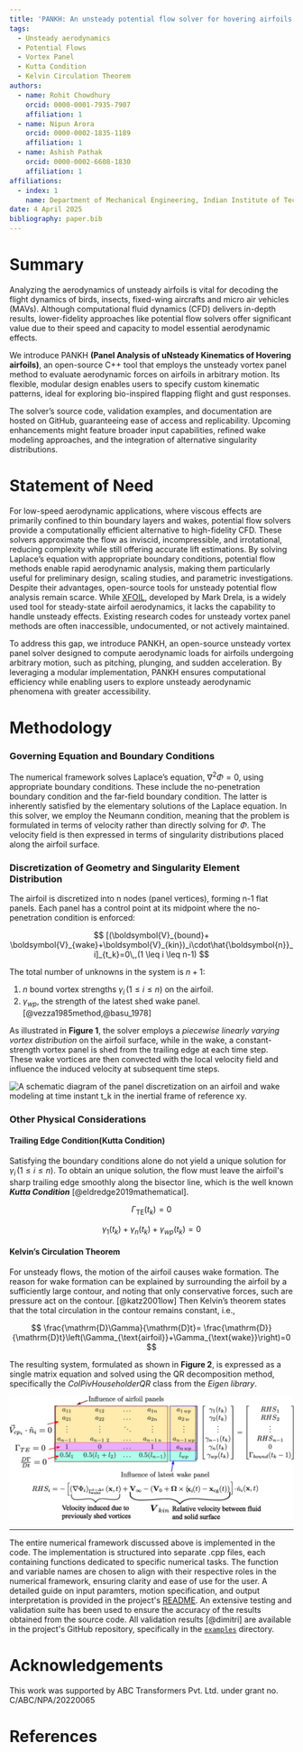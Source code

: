 ```yaml
---
title: 'PANKH: An unsteady potential flow solver for hovering airfoils'
tags:
  - Unsteady aerodynamics
  - Potential Flows
  - Vortex Panel
  - Kutta Condition
  - Kelvin Circulation Theorem
authors:
  - name: Rohit Chowdhury
    orcid: 0000-0001-7935-7907
    affiliation: 1
  - name: Nipun Arora
    orcid: 0000-0002-1835-1189
    affiliation: 1
  - name: Ashish Pathak 
    orcid: 0000-0002-6608-1830
    affiliation: 1
affiliations:
  - index: 1
    name: Department of Mechanical Engineering, Indian Institute of Technology, Jodhpur, Rajasthan, India
date: 4 April 2025
bibliography: paper.bib
---
```


# Summary
Analyzing the aerodynamics of unsteady airfoils is vital for decoding the flight dynamics of birds, insects, fixed-wing aircrafts and micro air vehicles (MAVs). Although computational fluid dynamics (CFD) delivers in-depth results, lower-fidelity approaches like potential flow solvers offer significant value due to their speed and capacity to model essential aerodynamic effects.

We introduce PANKH **(Panel Analysis of uNsteady Kinematics of Hovering airfoils)**, an open-source C++ tool that employs the unsteady vortex panel method to evaluate aerodynamic forces on airfoils in arbitrary motion. Its flexible, modular design enables users to specify custom kinematic patterns, ideal for exploring bio-inspired flapping flight and gust responses.

The solver’s source code, validation examples, and documentation are hosted on GitHub, guaranteeing ease of access and replicability. Upcoming enhancements might feature broader input capabilities, refined wake modeling approaches, and the integration of alternative singularity distributions.

# Statement of Need

For low-speed aerodynamic applications, where viscous effects are primarily confined to thin boundary layers and wakes, potential flow solvers provide a computationally efficient alternative to high-fidelity CFD. These solvers approximate the flow as inviscid, incompressible, and irrotational, reducing complexity while still offering accurate lift estimations. By solving Laplace’s equation with appropriate boundary conditions, potential flow methods enable rapid aerodynamic analysis, making them particularly useful for preliminary design, scaling studies, and parametric investigations. Despite their advantages, open-source tools for unsteady potential flow analysis remain scarce. While [XFOIL](https://web.mit.edu/drela/Public/web/xfoil/), developed by Mark Drela, is a widely used tool for steady-state airfoil aerodynamics, it lacks the capability to handle unsteady effects. Existing research codes for unsteady vortex panel methods are often inaccessible, undocumented, or not actively maintained.

To address this gap, we introduce PANKH, an open-source unsteady vortex panel solver designed to compute aerodynamic loads for airfoils undergoing arbitrary motion, such as pitching, plunging, and sudden acceleration. By leveraging a modular implementation, PANKH ensures computational efficiency while enabling users to explore unsteady aerodynamic phenomena with greater accessibility.

# Methodology

### Governing Equation and Boundary Conditions
The numerical framework solves Laplace’s equation, $\nabla^2\Phi=0$, using appropriate boundary conditions. These include the no-penetration boundary condition and the far-field boundary condition. The latter is inherently satisfied by the elementary solutions of the Laplace equation.
In this solver, we employ the Neumann condition, meaning that the problem is formulated in terms of velocity rather than directly solving for $\Phi$. The velocity field is then expressed in terms of singularity distributions placed along the airfoil surface.

### Discretization of Geometry and Singularity Element Distribution

The airfoil is discretized into n nodes (panel vertices), forming n-1 flat panels. Each panel has a control point at its midpoint where the no-penetration condition is enforced:

$$
[(\boldsymbol{V}_{bound}+ \boldsymbol{V}_{wake}+\boldsymbol{V}_{kin})_i\cdot\hat{\boldsymbol{n}}_i]_{t_k}=0\,,(1 \leq i \leq n-1)
$$

The total number of unknowns in the system is $n+1$:
 1) $n$ bound vortex strengths $\gamma_i\,(1 \leq i \leq n)$ on the airfoil.
 2) $\gamma_{wp}$, the strength of the latest shed wake panel. [@vezza1985method,@basu_1978]
 
As illustrated in **Figure 1**, the solver employs a *piecewise linearly varying vortex distribution* on the airfoil surface, while in the wake, a constant-strength vortex panel is shed from the trailing edge at each time step. These wake vortices are then convected with the local velocity field and influence the induced velocity at subsequent time steps.

![A schematic diagram of the panel discretization on an airfoil and wake modeling at time
instant $t_k$ in the inertial frame of reference xy. ](unsteady_model_at_tk_page-0001.jpg)

### Other Physical Considerations

#### Trailing Edge Condition(Kutta Condition)
Satisfying the boundary conditions alone do not yield a unique solution for $\gamma_i\,(1 \leq i \leq n)$. To obtain an unique solution, the flow must leave the airfoil's sharp trailing edge smoothly along the bisector line, which is the well known ***Kutta Condition*** [@eldredge2019mathematical].

$$
\Gamma_{\text{TE}}(t_k)=0
$$

$$
\gamma_1(t_k)+\gamma_n(t_k)+\gamma_{wp}(t_k)=0
$$

#### Kelvin’s Circulation Theorem
For unsteady flows, the motion of the airfoil causes wake formation. The reason for wake formation can be explained by surrounding the airfoil by a sufficiently large contour, and noting that only conservative forces, such are pressure act on the contour. [@katz2001low] Then Kelvin’s theorem states that the total circulation in the contour remains constant, i.e., 

$$
\frac{\mathrm{D}\Gamma}{\mathrm{D}t}= \frac{\mathrm{D}}{\mathrm{D}t}\left(\Gamma_{\text{airfoil}}+\Gamma_{\text{wake}}\right)=0
$$

The resulting system, formulated as shown in **Figure 2**, is expressed as a single matrix equation and solved using the QR decomposition method, specifically the *ColPivHouseholderQR* class from the *Eigen library*.

![Equations formulated to determine the set of unknowns at a time instant $t_k$.](ax=b.jpg)

---

The entire numerical framework discussed above is implemented in the code. The implementation is structured into separate .cpp files, each containing functions dedicated to specific numerical tasks. The function and variable names are chosen to align with their respective roles in the numerical framework, ensuring clarity and ease of use for the user. A detailed guide on input paramters, motion specification, and output interpretation is provided in the project's [README](https://github.com/coding4Acause/2d_UnsteadyVortexPanel/blob/main/README.md). An extensive testing and validation suite has been used to ensure the accuracy of the results obtained from the source code. All validation results [@dimitri] are available in the project's GitHub repository, specifically in the [`examples`](https://github.com/coding4Acause/PANKH/tree/main/examples) directory.


# Acknowledgements
This work was supported by ABC Transformers Pvt. Ltd. under grant no. C/ABC/NPA/20220065

# References
